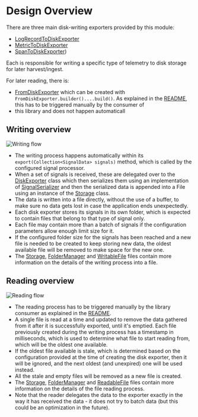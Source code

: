 # Design Overview

There are three main disk-writing exporters provided by this module:

* [LogRecordToDiskExporter](src/main/java/io/opentelemetry/contrib/disk/buffering/LogRecordToDiskExporter.java)
* [MetricToDiskExporter](src/main/java/io/opentelemetry/contrib/disk/buffering/MetricToDiskExporter.java)
* [SpanToDiskExporter](src/main/java/io/opentelemetry/contrib/disk/buffering/SpanToDiskExporter.java))

Each is responsible for writing a specific type of telemetry to disk storage for later
harvest/ingest.

For later reading, there is:

* [FromDiskExporter](src/main/java/io/opentelemetry/contrib/disk/buffering/FromDiskExporter.java)
which can be created with `FromDiskExporter.builder()....build()`.
As explained in the [README](README.md), this has to be triggered manually by the consumer of
* this library and does not happen automaticall

## Writing overview

![Writing flow](assets/writing-flow.png)

* The writing process happens automatically within its `export(Collection<SignalData> signals)`
  method, which is called by the configured signal processor.
* When a set of signals is received, these are delegated over to
  the [DiskExporter](src/main/java/io/opentelemetry/contrib/disk/buffering/internal/exporters/DiskExporter.java)
  class which then serializes them using an implementation
  of [SignalSerializer](src/main/java/io/opentelemetry/contrib/disk/buffering/internal/serialization/serializers/SignalSerializer.java)
  and then the serialized data is appended into a File using an instance of
  the [Storage](src/main/java/io/opentelemetry/contrib/disk/buffering/internal/storage/Storage.java)
  class.
* The data is written into a file directly, without the use of a buffer, to make sure no data gets
  lost in case the application ends unexpectedly.
* Each disk exporter stores its signals in its own folder, which is expected to contain files
  that belong to that type of signal only.
* Each file may contain more than a batch of signals if the configuration parameters allow enough
  limit size for it.
* If the configured folder size for the signals has been reached and a new file is needed to be
  created to keep storing new data, the oldest available file will be removed to make space for the
  new one.
* The [Storage](src/main/java/io/opentelemetry/contrib/disk/buffering/internal/storage/Storage.java),
  [FolderManager](src/main/java/io/opentelemetry/contrib/disk/buffering/internal/storage/FolderManager.java)
  and [WritableFile](src/main/java/io/opentelemetry/contrib/disk/buffering/internal/storage/files/WritableFile.java)
  files contain more information on the details of the writing process into a file.

## Reading overview

![Reading flow](assets/reading-flow.png)

* The reading process has to be triggered manually by the library consumer as explained in
  the [README](README.md).
* A single file is read at a time and updated to remove the data gathered from it after it is
  successfully exported, until it's emptied. Each file previously created during the
  writing process has a timestamp in milliseconds, which is used to determine what file to start
  reading from, which will be the oldest one available.
* If the oldest file available is stale, which is determined based on the configuration provided at
  the time of creating the disk exporter, then it will be ignored, and the next oldest (and
  unexpired) one will be used instead.
* All the stale and empty files will be removed as a new file is created.
* The [Storage](src/main/java/io/opentelemetry/contrib/disk/buffering/internal/storage/Storage.java),
  [FolderManager](src/main/java/io/opentelemetry/contrib/disk/buffering/internal/storage/FolderManager.java)
  and [ReadableFile](src/main/java/io/opentelemetry/contrib/disk/buffering/internal/storage/files/ReadableFile.java)
  files contain more information on the details of the file reading process.
* Note that the reader delegates the data to the exporter exactly in the way it has received the
  data - it does not try to batch data (but this could be an optimization in the future).
